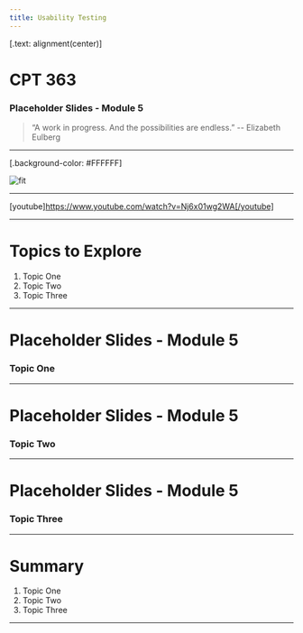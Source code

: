 ```yaml
---
title: Usability Testing
---
```


[.text: alignment(center)]

# CPT 363

### Placeholder Slides - Module 5

> “A work in progress. And the possibilities are endless.”
-- Elizabeth Eulberg

---

[.background-color: #FFFFFF]

![fit](https://hibbittsdesign.org/images/ux-toolkit-8-no-numbers.png "Diagram of user experience design process/techniques")

---

[youtube]https://www.youtube.com/watch?v=Nj6x01wg2WA[/youtube]

---

# Topics to Explore
1. Topic One  
2. Topic Two   
3. Topic Three  

---

# Placeholder Slides - Module 5

### Topic One

---

# Placeholder Slides - Module 5

### Topic Two

---

# Placeholder Slides - Module 5

### Topic Three

---

# Summary
1. Topic One  
2. Topic Two   
3. Topic Three  

---
